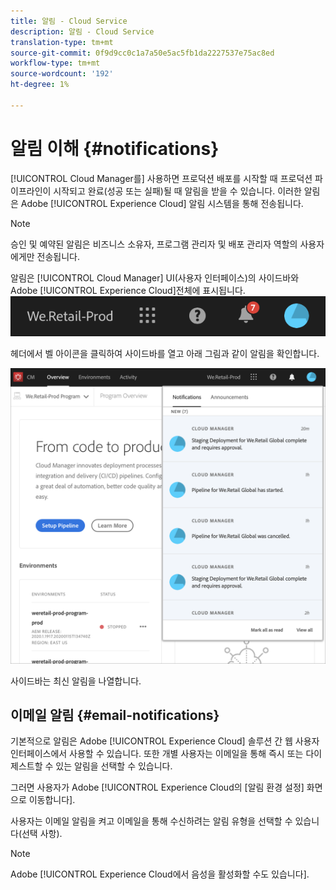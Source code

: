 ```yaml
---
title: 알림 - Cloud Service
description: 알림 - Cloud Service
translation-type: tm+mt
source-git-commit: 0f9d9cc0c1a7a50e5ac5fb1da2227537e75ac8ed
workflow-type: tm+mt
source-wordcount: '192'
ht-degree: 1%

---
```



# 알림 이해 {#notifications}

[!UICONTROL Cloud Manager를] 사용하면 프로덕션 배포를 시작할 때 프로덕션 파이프라인이 시작되고 완료(성공 또는 실패)될 때 알림을 받을 수 있습니다. 이러한 알림은 Adobe [!UICONTROL Experience Cloud] 알림 시스템을 통해 전송됩니다.

>[!NOTE]
>
>승인 및 예약된 알림은 비즈니스 소유자, 프로그램 관리자 및 배포 관리자 역할의 사용자에게만 전송됩니다.

알림은 [!UICONTROL Cloud Manager] UI(사용자 인터페이스)의 사이드바와 Adobe [!UICONTROL Experience Cloud]전체에 표시됩니다.
![](assets/notify-1.png)

헤더에서 벨 아이콘을 클릭하여 사이드바를 열고 아래 그림과 같이 알림을 확인합니다.

![](assets/notify-2.png)

사이드바는 최신 알림을 나열합니다.


## 이메일 알림 {#email-notifications}

기본적으로 알림은 Adobe [!UICONTROL Experience Cloud] 솔루션 간 웹 사용자 인터페이스에서 사용할 수 있습니다. 또한 개별 사용자는 이메일을 통해 즉시 또는 다이제스트할 수 있는 알림을 선택할 수 있습니다.

그러면 사용자가 Adobe [!UICONTROL Experience Cloud의 [알림 환경 설정] 화면으로 이동합니다].

사용자는 이메일 알림을 켜고 이메일을 통해 수신하려는 알림 유형을 선택할 수 있습니다(선택 사항).

>[!NOTE]
>Adobe [!UICONTROL Experience Cloud에서 음성을 활성화할 수도 있습니다].
